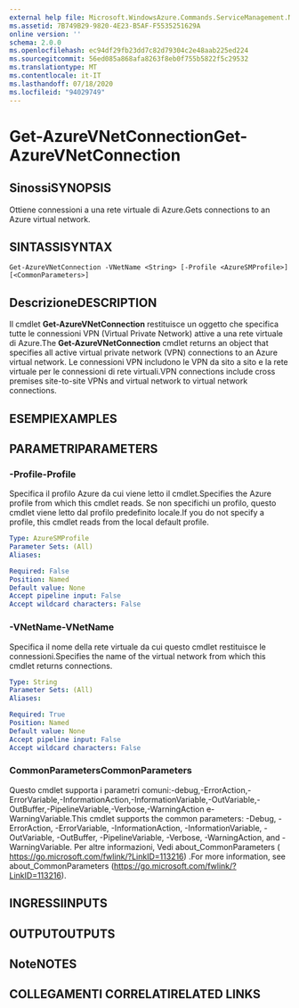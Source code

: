 ```yaml
---
external help file: Microsoft.WindowsAzure.Commands.ServiceManagement.Network.dll-Help.xml
ms.assetid: 7B749B29-9820-4E23-B5AF-F5535251629A
online version: ''
schema: 2.0.0
ms.openlocfilehash: ec94df29fb23dd7c82d79304c2e48aab225ed224
ms.sourcegitcommit: 56ed085a868afa8263f8eb0f755b5822f5c29532
ms.translationtype: MT
ms.contentlocale: it-IT
ms.lasthandoff: 07/18/2020
ms.locfileid: "94029749"
---
```

# <span data-ttu-id="fdaba-101">Get-AzureVNetConnection</span><span class="sxs-lookup"><span data-stu-id="fdaba-101">Get-AzureVNetConnection</span></span>

## <span data-ttu-id="fdaba-102">Sinossi</span><span class="sxs-lookup"><span data-stu-id="fdaba-102">SYNOPSIS</span></span>
<span data-ttu-id="fdaba-103">Ottiene connessioni a una rete virtuale di Azure.</span><span class="sxs-lookup"><span data-stu-id="fdaba-103">Gets connections to an Azure virtual network.</span></span>

## <span data-ttu-id="fdaba-104">SINTASSI</span><span class="sxs-lookup"><span data-stu-id="fdaba-104">SYNTAX</span></span>

```
Get-AzureVNetConnection -VNetName <String> [-Profile <AzureSMProfile>] [<CommonParameters>]
```

## <span data-ttu-id="fdaba-105">Descrizione</span><span class="sxs-lookup"><span data-stu-id="fdaba-105">DESCRIPTION</span></span>
<span data-ttu-id="fdaba-106">Il cmdlet **Get-AzureVNetConnection** restituisce un oggetto che specifica tutte le connessioni VPN (Virtual Private Network) attive a una rete virtuale di Azure.</span><span class="sxs-lookup"><span data-stu-id="fdaba-106">The **Get-AzureVNetConnection** cmdlet returns an object that specifies all active virtual private network (VPN) connections to an Azure virtual network.</span></span>
<span data-ttu-id="fdaba-107">Le connessioni VPN includono le VPN da sito a sito e la rete virtuale per le connessioni di rete virtuali.</span><span class="sxs-lookup"><span data-stu-id="fdaba-107">VPN connections include cross premises site-to-site VPNs and virtual network to virtual network connections.</span></span>

## <span data-ttu-id="fdaba-108">ESEMPI</span><span class="sxs-lookup"><span data-stu-id="fdaba-108">EXAMPLES</span></span>

## <span data-ttu-id="fdaba-109">PARAMETRI</span><span class="sxs-lookup"><span data-stu-id="fdaba-109">PARAMETERS</span></span>

### <span data-ttu-id="fdaba-110">-Profile</span><span class="sxs-lookup"><span data-stu-id="fdaba-110">-Profile</span></span>
<span data-ttu-id="fdaba-111">Specifica il profilo Azure da cui viene letto il cmdlet.</span><span class="sxs-lookup"><span data-stu-id="fdaba-111">Specifies the Azure profile from which this cmdlet reads.</span></span>
<span data-ttu-id="fdaba-112">Se non specifichi un profilo, questo cmdlet viene letto dal profilo predefinito locale.</span><span class="sxs-lookup"><span data-stu-id="fdaba-112">If you do not specify a profile, this cmdlet reads from the local default profile.</span></span>

```yaml
Type: AzureSMProfile
Parameter Sets: (All)
Aliases: 

Required: False
Position: Named
Default value: None
Accept pipeline input: False
Accept wildcard characters: False
```

### <span data-ttu-id="fdaba-113">-VNetName</span><span class="sxs-lookup"><span data-stu-id="fdaba-113">-VNetName</span></span>
<span data-ttu-id="fdaba-114">Specifica il nome della rete virtuale da cui questo cmdlet restituisce le connessioni.</span><span class="sxs-lookup"><span data-stu-id="fdaba-114">Specifies the name of the virtual network from which this cmdlet returns connections.</span></span>

```yaml
Type: String
Parameter Sets: (All)
Aliases: 

Required: True
Position: Named
Default value: None
Accept pipeline input: False
Accept wildcard characters: False
```

### <span data-ttu-id="fdaba-115">CommonParameters</span><span class="sxs-lookup"><span data-stu-id="fdaba-115">CommonParameters</span></span>
<span data-ttu-id="fdaba-116">Questo cmdlet supporta i parametri comuni:-debug,-ErrorAction,-ErrorVariable,-InformationAction,-InformationVariable,-OutVariable,-OutBuffer,-PipelineVariable,-Verbose,-WarningAction e-WarningVariable.</span><span class="sxs-lookup"><span data-stu-id="fdaba-116">This cmdlet supports the common parameters: -Debug, -ErrorAction, -ErrorVariable, -InformationAction, -InformationVariable, -OutVariable, -OutBuffer, -PipelineVariable, -Verbose, -WarningAction, and -WarningVariable.</span></span> <span data-ttu-id="fdaba-117">Per altre informazioni, Vedi about_CommonParameters ( https://go.microsoft.com/fwlink/?LinkID=113216) .</span><span class="sxs-lookup"><span data-stu-id="fdaba-117">For more information, see about_CommonParameters (https://go.microsoft.com/fwlink/?LinkID=113216).</span></span>

## <span data-ttu-id="fdaba-118">INGRESSI</span><span class="sxs-lookup"><span data-stu-id="fdaba-118">INPUTS</span></span>

## <span data-ttu-id="fdaba-119">OUTPUT</span><span class="sxs-lookup"><span data-stu-id="fdaba-119">OUTPUTS</span></span>

## <span data-ttu-id="fdaba-120">Note</span><span class="sxs-lookup"><span data-stu-id="fdaba-120">NOTES</span></span>

## <span data-ttu-id="fdaba-121">COLLEGAMENTI CORRELATI</span><span class="sxs-lookup"><span data-stu-id="fdaba-121">RELATED LINKS</span></span>

